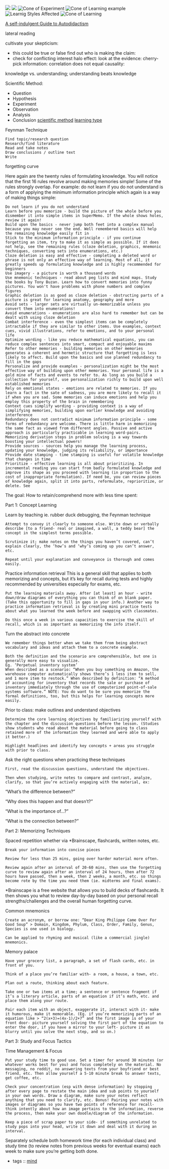 
![](https://preview.redd.it/1t0q5oe7ger51.jpg?width=563&auto=webp&s=6f31b7275fbb8c1b29e2069f9e26139a2256df26)
![](https://preview.redd.it/8npphla3y4r51.png?width=550&auto=webp&s=f6a888ca3e7ea16168330c8464985fdf48c4cf90)
![Cone of Experiment](https://cdn.elearningindustry.com/wp-content/uploads/2017/08/59c6b7b46c0367779d887c7a836d17b0-1024x535-1.jpeg)
![Cone of Learning example](https://cdn.elearningindustry.com/wp-content/uploads/2017/08/723a49c849d9f25a2a939fd0edd5b4d1.png)
![Learnig Styles Affected](https://i1.wp.com/www.worklearning.com/wp-content/uploads/2015/01/retentionchart-large.gif?resize=705%2C567&ssl=1)
![Cone of
Learning](https://i1.wp.com/www.worklearning.com/wp-content/uploads/2006/05/coneOfLearning.gif?resize=600%2C456&ssl=1)

[A self-indulgent Guide to Autodidactism](https://www.jackkinsella.ie/articles/autodidactism)

lateral reading

cultivate your skepticism:
* this could be true or false
find out who is making the claim:
* check for conflicting interest
halo effect:
look at the evidence:
cherry-pick information:
correlation does not equal causality:

knowledge vs. understanding; understanding beats knowledge

Scientific Method:
* Question
* Hypothesis
* Experiment
* Observation
* Analysis
* Conclusion
[scientific method](https://guidedhacking.com/threads/how-to-solve-problems-achieve-goals.14359/)
[learning type](https://edutechwiki.unige.ch/en/Learning_type)


Feynman Technique

    Find topic/research question
    Research/find literature
    Read and take notes
    Draw conclusions / outline text
    Write

forgetting curve

Here again are the twenty rules of formulating knowledge. You will notice that the first 16 rules revolve around making memories simple! Some of the rules strongly overlap. For example: do not learn if you do not understand is a form of applying the minimum information principle which again is a way of making things simple:

    Do not learn if you do not understand
    Learn before you memorize - build the picture of the whole before you dismember it into simple items in SuperMemo. If the whole shows holes, review it again!
    Build upon the basics - never jump both feet into a complex manual because you may never see the end. Well remembered basics will help the remaining knowledge easily fit in
    Stick to the minimum information principle - if you continue forgetting an item, try to make it as simple as possible. If it does not help, see the remaining rules (cloze deletion, graphics, mnemonic techniques, converting sets into enumerations, etc.)
    Cloze deletion is easy and effective - completing a deleted word or phrase is not only an effective way of learning. Most of all, it greatly speeds up formulating knowledge and is highly recommended for beginners
    Use imagery - a picture is worth a thousand words
    Use mnemonic techniques - read about peg lists and mind maps. Study the books by Tony Buzan. Learn how to convert memories into funny pictures. You won't have problems with phone numbers and complex figures
    Graphic deletion is as good as cloze deletion - obstructing parts of a picture is great for learning anatomy, geography and more
    Avoid sets - larger sets are virtually un-memorizable unless you convert them into enumerations!
    Avoid enumerations - enumerations are also hard to remember but can be dealt with using cloze deletion
    Combat interference - even the simplest items can be completely intractable if they are similar to other items. Use examples, context cues, vivid illustrations, refer to emotions, and to your personal life
    Optimize wording - like you reduce mathematical equations, you can reduce complex sentences into smart, compact and enjoyable maxims
    Refer to other memories - building memories on other memories generates a coherent and hermetic structure that forgetting is less likely to affect. Build upon the basics and use planned redundancy to fill in the gaps
    Personalize and provide examples - personalization might be the most effective way of building upon other memories. Your personal life is a gold mine of facts and events to refer to. As long as you build a collection for yourself, use personalization richly to build upon well established memories
    Rely on emotional states - emotions are related to memories. If you learn a fact in the sate of sadness, you are more likely to recall it if when you are sad. Some memories can induce emotions and help you employ this property of the brain in remembering
    Context cues simplify wording - providing context is a way of simplifying memories, building upon earlier knowledge and avoiding interference
    Redundancy does not contradict minimum information principle - some forms of redundancy are welcome. There is little harm in memorizing the same fact as viewed from different angles. Passive and active approach is particularly practicable in learning word-pairs. Memorizing derivation steps in problem solving is a way towards boosting your intellectual powers!
    Provide sources - sources help you manage the learning process, updating your knowledge, judging its reliability, or importance
    Provide date stamping - time stamping is useful for volatile knowledge that changes in time
    Prioritize - effective learning is all about prioritizing. In incremental reading you can start from badly formulated knowledge and improve its shape as you proceed with learning (in proportion to the cost of inappropriate formulation). If need be, you can review pieces of knowledge again, split it into parts, reformulate, reprioritize, or delete. See 


The goal: How to retain/comprehend more with less time spent:

Part 1: Concept Learning

Learn by teaching ie. rubber duck debugging, the Feynman technique

    Attempt to convey it clearly to someone else. Write down or verbally describe [to a friend- real or imagined, a wall, a teddy bear] the concept in the simplest terms possible.

    Scrutinize it; make notes on the things you haven’t covered, can’t explain clearly, the ‘how’s and ‘why’s coming up you can’t answer, etc.

    Repeat until your explanation and conveyance is thorough and comes easily.

Practice information retrieval This is a general skill that applies to both memorizing and concepts, but it’s key for recall during tests and highly recommended by universities especially for exams, etc.

    Put the learning materials away. After [at least] an hour - write down/draw diagrams of everything you can think of on blank paper. (Take this opportunity to fill in gaps in your info.) Another way to practice information retrieval is by creating mini practice tests about what you learned the week before and swapping with classmates.

    Do this once a week in various capacities to exercise the skill of recall, which is as important as memorizing the info itself.

Turn the abstract into concrete

    We remember things better when we take them from being abstract vocabulary and ideas and attach them to a concrete example.

    Both the definition and the scenario are comprehensible, but one is generally more easy to visualize.
    Eg. ‘Perpetual inventory system’ 
    When described as a scenario: “When you buy something on Amazon, the warehouse computer automatically shows there’s 1 less item to sell, and 1 more item to restock.” When described by definition: “A method of accounting for inventory that records the sale or purchase of inventory immediately through the use of computerized point-of-sale systems software.” NOTE: You do want to be sure you memorize the formal definitions, too, but this helps for learning concepts more easily.

Prior to class: make outlines and understand objectives

    Determine the core learning objectives by familiarizing yourself with the chapter and the discussion questions before the lesson. (Studies show students who read about the material before going to class retained more of the information they learned and were able to apply it better.)

    Highlight headlines and identify key concepts + areas you struggle with prior to class.

Ask the right questions when practicing these techniques

    First, read the discussion questions, understand the objectives.

    Then when studying, write notes to compare and contrast, analyze, clarify, so that you’re actively engaging with the material, ex:

“What’s the difference between?”

“Why does this happen and that doesn’t?”

“What is the importance of…?”

“What is the connection between?”

Part 2: Memorizing Techniques

Spaced repetition whether via *Brainscape, flashcards, written notes, etc.

    Break your information into concise pieces

    Review for less than 25 mins, going over harder material more often.

    Review again after an interval of 20-60 mins, then use the forgetting curve to review again after an interval of 24 hours, then after 72 hours have passed, then a week, then 2 weeks, a month, etc. so things become rote by the time you need them (ie. midterms and final exams).

*Brainscape is a free website that allows you to build decks of flashcards. It then shows you what to review day-by-day based on your personal recall strengths/challenges and the overall human forgetting curve.

Common mnemonics

    Create an acronym, or borrow one: “Dear King Philippe Came Over For Good Soup” > Domain, Kingdom, Phylum, Class, Order, Family, Genus, Species is one used in biology.

    Can be applied to rhyming and musical (like a commercial jingle) mnemonics. 

Memory palace

    Have your grocery list, a paragraph, a set of flash cards, etc. in front of you.

    Think of a place you’re familiar with- a room, a house, a town, etc.

    Plan out a route, thinking about each feature.

    Take one or two items at a time; a sentence or sentence fragment if it’s a literary article, parts of an equation if it’s math, etc. and place them along your route.

    Pair each item with an object, exaggerate it, interact with it- make it humorous, make it memorable. (Eg. if you’re memorizing parts of an equation like > “2(x+3)=(4x-1)/2+7” and the first image is of your front door- picture yourself solving the first part of the equation to enter the door, if you have a mirror to your left- picture it as blurry until you solve the next step, and so on.)

Part 3: Study and Focus Tactics

Time Management & Focus

    Put your study time to good use. Set a timer for around 30 minutes (or whatever works best for you) and focus completely on the material. No messaging, no reddit, no answering texts from your boyfriend or best friend, etc. Then allow yourself a 5-10 minute break to answer texts, get coffee, etc.

    Check your concentration (esp with dense information) by stopping after every page to restate the main idea and sub points to yourself in your own words. Draw a diagram, make sure your notes reflect anything that you need to clarify, etc. Bonus! Pairing your notes with images or diagrams so you have two points of reference for recall- think intently about how an image pertains to the information, reverse the process, then make your own doodle/diagram of the information.

    Keep a piece of scrap paper to your side- if something unrelated to study pops into your head, write it down and deal with it during an interval.

Separately schedule both homework time (for each individual class) and study time (to review notes from previous weeks for eventual exams) each week to make sure you’re getting both done.


* tags :: [mind](00-mind-index.md)
<!--ID: 1639528998293-->


